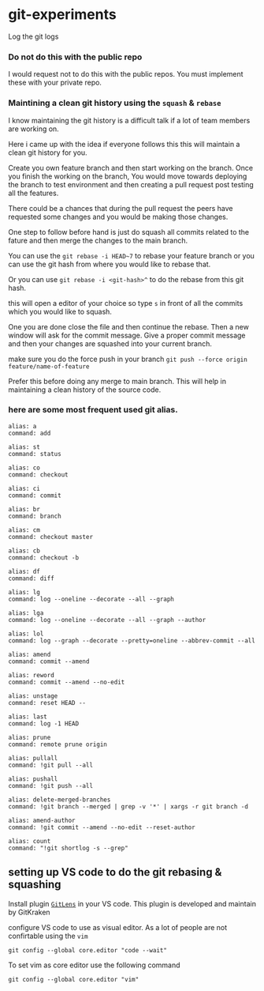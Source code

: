 # git-experiments

Log the git logs 


### Do not do this with the public repo
I would request not to do this with the public repos. You must implement these with your private repo. 


### Maintining a clean git history using the `squash` & `rebase`

I know maintaining the git history is a difficult talk if a lot of team members are working on. 

Here i came up with the idea if everyone follows this this will maintain a clean git history for you. 

Create you own feature branch and then start working on the branch. Once you finish the working on the branch, You would move towards deploying the branch to test environment and then creating a pull request post testing all the features. 

There could be a chances that during the pull request the peers have requested some changes and you would be making those changes. 

One step to follow before hand is just do squash all commits related to the fature and then merge the changes to the main branch. 

You can use the `git rebase -i HEAD~7` to rebase your feature branch or you can use the git hash from where you would like to rebase that. 

Or you can use `git rebase -i <git-hash>^` to do the rebase from this git hash. 

this will open a editor of your choice so type `s` in front of all the commits which you would like to squash. 

One you are done close the file and then continue the rebase. Then a new window will ask for the commit message. Give a proper commit message and then your changes are squashed into your current branch. 

make sure you do the force push in your branch
`git push --force origin feature/name-of-feature`

Prefer this before doing any merge to main branch. This will help in maintaining a clean history of the source code. 


### here are some most frequent used git alias. 
```
alias: a
command: add

alias: st
command: status

alias: co
command: checkout

alias: ci
command: commit

alias: br
command: branch

alias: cm
command: checkout master

alias: cb
command: checkout -b

alias: df
command: diff

alias: lg
command: log --oneline --decorate --all --graph

alias: lga
command: log --oneline --decorate --all --graph --author

alias: lol
command: log --graph --decorate --pretty=oneline --abbrev-commit --all

alias: amend
command: commit --amend

alias: reword
command: commit --amend --no-edit

alias: unstage
command: reset HEAD --

alias: last
command: log -1 HEAD

alias: prune
command: remote prune origin

alias: pullall
command: !git pull --all

alias: pushall
command: !git push --all

alias: delete-merged-branches
command: !git branch --merged | grep -v '*' | xargs -r git branch -d

alias: amend-author
command: !git commit --amend --no-edit --reset-author

alias: count
command: "!git shortlog -s --grep"
```

## setting up VS code to do the git rebasing & squashing 

Install plugin [`GitLens`](https://marketplace.visualstudio.com/items?itemName=eamodio.gitlens)
in your VS code. This plugin is developed and maintain by GitKraken

configure VS code to use as visual editor. As a lot of people are not confirtable using the `vim`


```
git config --global core.editor "code --wait"
```

To set vim as core editor use the following command 

```
git config --global core.editor "vim"
```
